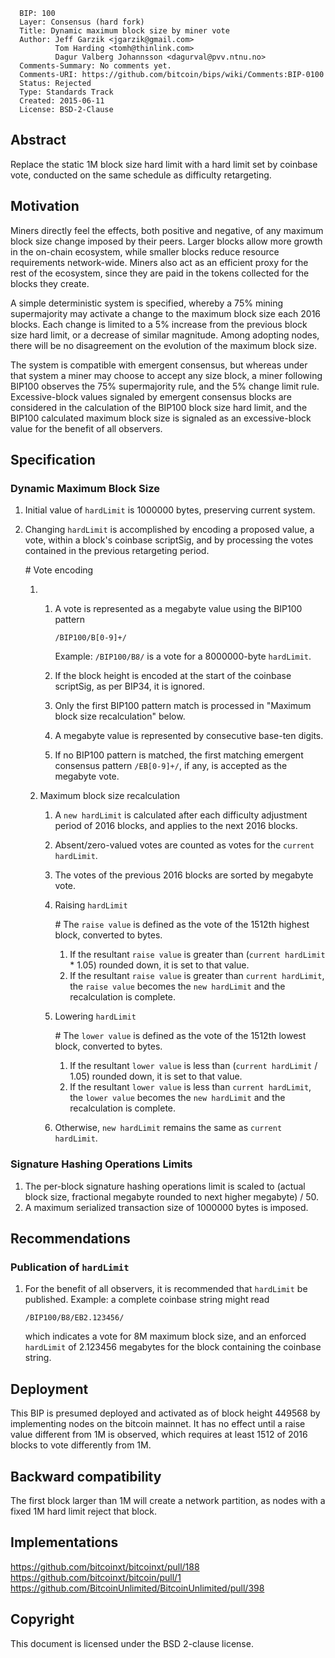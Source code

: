       BIP: 100
      Layer: Consensus (hard fork)
      Title: Dynamic maximum block size by miner vote
      Author: Jeff Garzik <jgarzik@gmail.com>
              Tom Harding <tomh@thinlink.com>
              Dagur Valberg Johannsson <dagurval@pvv.ntnu.no>
      Comments-Summary: No comments yet.
      Comments-URI: https://github.com/bitcoin/bips/wiki/Comments:BIP-0100
      Status: Rejected
      Type: Standards Track
      Created: 2015-06-11
      License: BSD-2-Clause

## Abstract

Replace the static 1M block size hard limit with a hard limit set by
coinbase vote, conducted on the same schedule as difficulty retargeting.

## Motivation

Miners directly feel the effects, both positive and negative, of any
maximum block size change imposed by their peers. Larger blocks allow
more growth in the on-chain ecosystem, while smaller blocks reduce
resource requirements network-wide. Miners also act as an efficient
proxy for the rest of the ecosystem, since they are paid in the tokens
collected for the blocks they create.

A simple deterministic system is specified, whereby a 75% mining
supermajority may activate a change to the maximum block size each 2016
blocks. Each change is limited to a 5% increase from the previous block
size hard limit, or a decrease of similar magnitude. Among adopting
nodes, there will be no disagreement on the evolution of the maximum
block size.

The system is compatible with emergent consensus, but whereas under that
system a miner may choose to accept any size block, a miner following
BIP100 observes the 75% supermajority rule, and the 5% change limit
rule. Excessive-block values signaled by emergent consensus blocks are
considered in the calculation of the BIP100 block size hard limit, and
the BIP100 calculated maximum block size is signaled as an
excessive-block value for the benefit of all observers.

## Specification

### Dynamic Maximum Block Size

1.  Initial value of `hardLimit` is 1000000 bytes, preserving current
    system.
2.  Changing `hardLimit` is accomplished by encoding a proposed value, a
    vote, within a block's coinbase scriptSig, and by processing the
    votes contained in the previous retargeting period.  
      
    \# Vote encoding
    1.  1.  A vote is represented as a megabyte value using the BIP100
            pattern  
              
            `/BIP100/B[0-9]+/`  
              
            Example: `/BIP100/B8/` is a vote for a 8000000-byte
            `hardLimit`.  
              
        2.  If the block height is encoded at the start of the coinbase
            scriptSig, as per BIP34, it is ignored.
        3.  Only the first BIP100 pattern match is processed in "Maximum
            block size recalculation" below.
        4.  A megabyte value is represented by consecutive base-ten
            digits.
        5.  If no BIP100 pattern is matched, the first matching emergent
            consensus pattern `/EB[0-9]+/`, if any, is accepted as the
            megabyte vote.  
              

    2.  Maximum block size recalculation
        1.  A `new hardLimit` is calculated after each difficulty
            adjustment period of 2016 blocks, and applies to the next
            2016 blocks.
        2.  Absent/zero-valued votes are counted as votes for the
            `current hardLimit`.
        3.  The votes of the previous 2016 blocks are sorted by megabyte
            vote.
        4.  Raising `hardLimit`  
              
            \# The `raise value` is defined as the vote of the 1512th
            highest block, converted to bytes.
            1.  If the resultant `raise value` is greater than
                (`current hardLimit` \* 1.05) rounded down, it is set to
                that value.
            2.  If the resultant `raise value` is greater than
                `current hardLimit`, the `raise value` becomes the
                `new hardLimit` and the recalculation is complete.  
                  
        5.  Lowering `hardLimit`  
              
            \# The `lower value` is defined as the vote of the 1512th
            lowest block, converted to bytes.
            1.  If the resultant `lower value` is less than
                (`current hardLimit` / 1.05) rounded down, it is set to
                that value.
            2.  If the resultant `lower value` is less than
                `current hardLimit`, the `lower value` becomes the
                `new hardLimit` and the recalculation is complete.  
                  
        6.  Otherwise, `new hardLimit` remains the same as
            `current hardLimit`.

### Signature Hashing Operations Limits

1.  The per-block signature hashing operations limit is scaled to
    (actual block size, fractional megabyte rounded to next higher
    megabyte) / 50.
2.  A maximum serialized transaction size of 1000000 bytes is imposed.

## Recommendations

### Publication of `hardLimit`

1.  For the benefit of all observers, it is recommended that `hardLimit`
    be published. Example: a complete coinbase string might read  
      
    `/BIP100/B8/EB2.123456/`  
      
    which indicates a vote for 8M maximum block size, and an enforced
    `hardLimit` of 2.123456 megabytes for the block containing the
    coinbase string.

## Deployment

This BIP is presumed deployed and activated as of block height 449568 by
implementing nodes on the bitcoin mainnet. It has no effect until a
raise value different from 1M is observed, which requires at least 1512
of 2016 blocks to vote differently from 1M.

## Backward compatibility

The first block larger than 1M will create a network partition, as nodes
with a fixed 1M hard limit reject that block.

## Implementations

<https://github.com/bitcoinxt/bitcoinxt/pull/188></br>
<https://github.com/bitcoinxt/bitcoin/pull/1></br>
<https://github.com/BitcoinUnlimited/BitcoinUnlimited/pull/398></br>

## Copyright

This document is licensed under the BSD 2-clause license.
